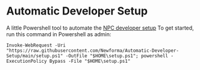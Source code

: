 # Automatic Developer Setup
A little Powershell tool to automate the [NPC developer setup](https://github.com/Newforma/enterprise-technical-documentation/tree/master/Newforma%20Dev%20Environment)
To get started, run this command in Powershell as admin:
```
Invoke-WebRequest -Uri "https://raw.githubusercontent.com/Newforma/Automatic-Developer-Setup/main/setup.ps1" -OutFile "$HOME\setup.ps1"; powershell -ExecutionPolicy Bypass -File "$HOME\setup.ps1"
```
